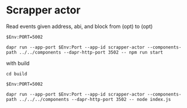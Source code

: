 # Scrapper actor

Read events given address, abi, and block from (opt) to (opt)

```
$Env:PORT=5002

dapr run --app-port $Env:Port --app-id scrapper-actor --components-path ../../components --dapr-http-port 3502 -- npm run start
```

with build 

```
cd build 

$Env:PORT=5002

dapr run --app-port $Env:Port --app-id scrapper-actor --components-path ../../../components --dapr-http-port 3502 -- node index.js
```
